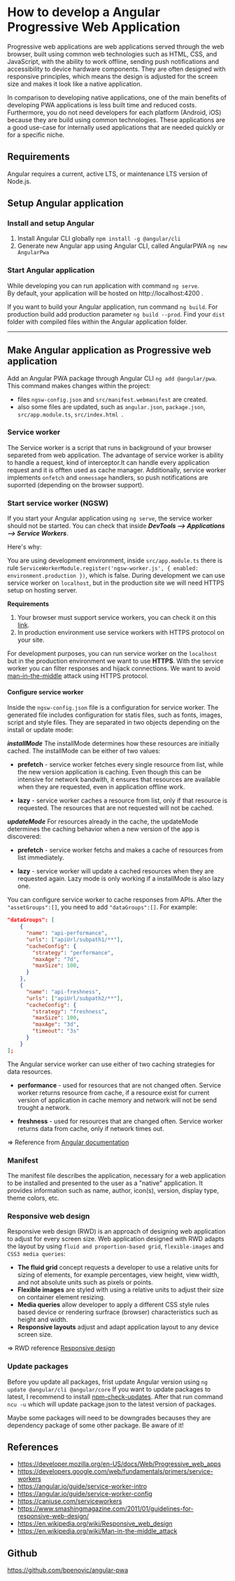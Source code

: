 # How to develop a Angular Progressive Web Application
Progressive web applications are web applications served through the web browser, built using common web technologies such as HTML, CSS, and JavaScript, with the ability to work offline, sending push notifications and accessibility to device hardware components. They are often designed with responsive principles, which means the design is adjusted for the screen size and makes it look like a native application.

In comparison to developing native applications, one of the main benefits of developing PWA applications is less built time and reduced costs. Furthermore, you do not need developers for each platform (Android, iOS) because they are build using common technologies. These applications are a good use-case for internally used applications that are needed quickly or for a specific niche. 

## Requirements
Angular requires a current, active LTS, or maintenance LTS version of Node.js.

## Setup Angular application
### Install and setup Angular
1. Install Angular CLI globally ```npm install -g @angular/cli```
2. Generate new Angular app using Angular CLI, called AngularPWA ```ng new AngularPwa```

### Start Angular application
While developing you can run application with command ```ng serve```.   
By default, your application will be hosted on http://localhost:4200 .  

If you want to build your Angular application, run command ```ng build```. For production build add production parameter ```ng build --prod```. 
Find your ``dist`` folder with compiled files within the Angular application folder.
___
## Make Angular application as Progressive web application
Add an Angular PWA package through Angular CLI ```ng add @angular/pwa```. This command makes changes within the project: 

- files ```ngsw-config.json``` and ```src/manifest.webmanifest``` are created.
- also some files are updated, such as ```angular.json```, ```package.json```, ```src/app.module.ts```, ```src/index.html ```.

### Service worker
The Service worker is a script that runs in background of your browser separeted from web application. The advantage of service worker is ability to handle a request, kind of interceptor.It can handle every application request and it is offten used as cache manager. Additionally, service worker implements ```onfetch``` and ```onmessage``` handlers, so push notifications are suporrted (depending on the browser support).

### Start service worker (NGSW)
If you start your Angular application using ```ng serve```, the service worker should not be started.
You can check that inside ***DevTools --> Applications --> Service Workers***.

Here's why:

You are using development environment, inside ```src/app.module.ts``` there is rule ```ServiceWorkerModule.register('ngsw-worker.js', { enabled: environment.production })```, which is false. During development we can use service worker on ```localhost```, but in the production site we will need HTTPS setup on hosting server.

**Requirements**
1. Your browser must support service workers, you can check it on this [link](https://caniuse.com/serviceworkers).
2. In production environment use service workers with HTTPS protocol on your site.

For development purposes, you can run service worker on the ```localhost``` but in the production environment we want to use **HTTPS**.
With the service worker you can filter responses and hijack connections. We want to avoid [man-in-the-middle](https://en.wikipedia.org/wiki/Man-in-the-middle_attack) attack using HTTPS protocol.

#### Configure service worker
Inside the ```ngsw-config.json``` file is a configuration for service worker. The generated file includes configuration for statis files, such as fonts, images, script and style files. They are separated in two objects depending on the install or update mode:

***installMode***
The installMode determines how these resources are initially cached. The installMode can be either of two values:

- **prefetch** - service worker fetches every single resource from list, while the new version application is caching. Even though this can be intensive for network bandwith, it ensures that resources are available when they are requested, even in application offline work.  

- **lazy** - service worker caches a resource from list, only if that resource is requested. The resources that are not requested will not be cached.  

***updateMode***
For resources already in the cache, the updateMode determines the caching behavior when a new version of the app is discovered:

- **prefetch** - service worker fetchs and makes a cache of resources from list immediately.  

- **lazy** - service worker will update a cached resources when they are requested again. Lazy mode is only working if a installMode is also lazy one.  

You can configure service worker to cache responses from APIs. After the ```"assetGroups":[]```, you need to add ```"dataGroups":[]```. For example:

```json
"dataGroups": [
    {
      "name": "api-performance",
      "urls": ["apiUrl/subpath1/**"],
      "cacheConfig": {
        "strategy": "performance",
        "maxAge": "7d",
        "maxSize": 100,
      }
    },
    {
      "name": "api-freshness",
      "urls": ["apiUrl/subpath2/**"],
      "cacheConfig": {
        "strategy": "freshness",
        "maxSize": 100,
        "maxAge": "3d",
        "timeout": "3s"
      }
    }
];
```
The Angular service worker can use either of two caching strategies for data resources.

 - **performance** - used for resources that are not changed often. Service worker returns resource from cache, if a resource exist for current version of application in cache memory and network will not be send trought a network.  
 
 - **freshness** - used for resources that are changed often. Service worker returns data from cache, only if network times out.  

=> Reference from [Angular documentation](https://angular.io/guide/service-worker-config)

### Manifest 
The manifest file describes the application, necessary for a web application to be installed and presented to the user as a "native" application. It provides information such as name, author, icon(s), version, display type, theme colors, etc.

### Responsive web design
Responsive web design (RWD) is an approach of designing web application to adjust for every screen size. Web application designed with RWD adapts the layout by using ```fluid and proportion-based grid```, ```flexible-images``` and ```CSS3 media queries```:

- **The fluid grid** concept requests a developer to use a relative units for sizing of elements, for example percentages, view height, view width, and not absolute units such as pixels or points.
- **Flexible images** are styled with using a relative units to adjust their size on container element resizing.
- **Media queries** allow developer to apply a different CSS style rules based device or rendering surfrace (browser) characteristics such as height and width.
- **Responsive layouts** adjust and adapt application layout to any device screen size.

=> RWD reference [Responsive design](https://en.wikipedia.org/wiki/Responsive_web_design)

### Update packages
Before you update all packages, frist update Angular version using ```ng update @angular/cli @angular/core```
If you want to update packages to latest, I recommend to install [npm-check-updates](https://www.npmjs.com/package/npm-check-updates). After that run command ```ncu -u``` which will update package.json to the latest version of packages.

Maybe some packages will need to be downgrades becauses they are dependency package of some other package. Be aware of it!
## References
- https://developer.mozilla.org/en-US/docs/Web/Progressive_web_apps
- https://developers.google.com/web/fundamentals/primers/service-workers
- https://angular.io/guide/service-worker-intro
- https://angular.io/guide/service-worker-config
- https://caniuse.com/serviceworkers
- https://www.smashingmagazine.com/2011/01/guidelines-for-responsive-web-design/
- https://en.wikipedia.org/wiki/Responsive_web_design
- https://en.wikipedia.org/wiki/Man-in-the-middle_attack

## Github
https://github.com/bpenovic/angular-pwa
